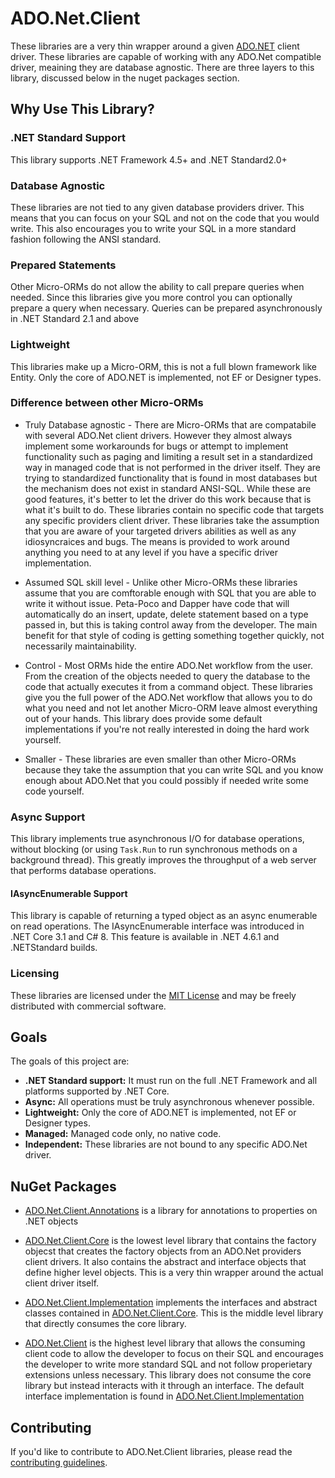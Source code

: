 # ADO.Net.Client
These libraries are a very thin wrapper around a given [ADO.NET](https://msdn.microsoft.com/en-us/library/e80y5yhx.aspx) client driver.
These libraries are capable of working with any ADO.Net compatible driver, meaining they are database agnostic.  There are three layers to this library, discussed below in the nuget packages section. 

## Why Use This Library?

### .NET Standard Support

This library supports .NET Framework 4.5+ and .NET Standard2.0+

### Database Agnostic

These libraries are not tied to any given database providers driver.  This means that you can focus on 
your SQL and not on the code that you would write.  This also encourages you to write your SQL
in a more standard fashion following the ANSI standard.

### Prepared Statements

Other Micro-ORMs do not allow the ability to call prepare queries when needed.  Since this libraries give you
more control you can optionally prepare a query when necessary.  Queries can be prepared asynchronously
in .NET Standard 2.1 and above

### Lightweight

This libraries make up a Micro-ORM, this is not a full blown framework like Entity.
Only the core of ADO.NET is implemented, not EF or Designer types.

### Difference between other Micro-ORMs

* Truly Database agnostic - There are Micro-ORMs that are compatabile with several ADO.Net client drivers.
  However they almost always implement some workarounds for bugs or attempt to implement functionality such as paging
  and limiting a result set in a standardized way in managed code that is not performed in the driver itself.  They
  are trying to standardized functionality that is found in most databases
  but the mechanism does not exist in standard ANSI-SQL.
  While these are good features, it's better to let the driver do this work because that is what it's built to do.
  These libraries contain no specific code that targets any specific providers client driver.  These libraries
  take the assumption that you are aware of your targeted drivers abilities as well as any idiosyncraices and bugs.
  The means is provided to work around anything you need to at any level if you have a specific driver implementation.

* Assumed SQL skill level - Unlike other Micro-ORMs these libraries assume that you are
comftorable enough with SQL that you are able to write it without issue.  Peta-Poco and Dapper
have code that will automatically do an insert, update, delete statement based on a type passed in,
but this is taking control away from the developer.  The main benefit for that style of coding
is getting something together quickly, not necessarily maintainability.  

* Control - Most ORMs hide the entire ADO.Net workflow from the user.  From the creation of the objects
needed to query the database to the code that actually executes it from a command object.  These libraries 
give you the full power of the ADO.Net workflow that allows you to do what you need and not let another Micro-ORM
leave almost everything out of your hands.  This library does provide some default
implementations if you're not really interested in doing the hard work yourself.

* Smaller - These libraries are even smaller than other Micro-ORMs because they take the assumption
that you can write SQL and you know enough about ADO.Net that you could possibly if needed write some code yourself.

### Async Support

This library implements true asynchronous I/O for database operations, without blocking
(or using `Task.Run` to run synchronous methods on a background thread). This greatly
improves the throughput of a web server that performs database operations.

#### IAsyncEnumerable Support

This library is capable of returning a typed object as an async enumerable on read operations.  The IAsyncEnumerable interface was introduced in .NET Core 3.1 and C# 8.  This feature is available in .NET 4.6.1 and .NETStandard builds.

### Licensing

These libraries are licensed under the [MIT License](LICENSE.md) and may be freely distributed with commercial software.

## Goals

The goals of this project are:

* **.NET Standard support:** It must run on the full .NET Framework and all platforms supported by .NET Core.
* **Async:** All operations must be truly asynchronous whenever possible.
* **Lightweight:** Only the core of ADO.NET is implemented, not EF or Designer types.
* **Managed:** Managed code only, no native code.
* **Independent:** These libraries are not bound to any specific ADO.Net driver.

## NuGet Packages

* [ADO.Net.Client.Annotations](https://www.nuget.org/packages/ADO.Net.Client.Annotations/) is a library for annotations to properties on .NET objects 

* [ADO.Net.Client.Core](https://www.nuget.org/packages/ADO.Net.Client.Core/) is the lowest level library that contains the factory objecst that
creates the factory objects from an ADO.Net providers client drivers.  It also contains the abstract and interface objects that define higher level objects.
  This is a very thin wrapper around the actual client driver itself.
* [ADO.Net.Client.Implementation](https://www.nuget.org/packages/ADO.Net.Client.Implementation/) implements the interfaces and abstract classes
  contained in [ADO.Net.Client.Core](https://github.com/rgarrison12345/ADO.Net.Client/tree/master/src/ADO.Net.Client.Core).  This is the middle level library that directly consumes
  the core library.
* [ADO.Net.Client](https://www.nuget.org/packages/ADO.Net.Client/) is the highest level library that allows
  the consuming client code to allow the developer to focus on their SQL and encourages the developer to write more standard SQL
  and not follow properietary extensions unless necessary.  This library does not consume the core library but instead
  interacts with it through an interface.  The default interface implementation is found in [ADO.Net.Client.Implementation](https://github.com/rgarrison12345/ADO.Net.Client/tree/master/src/ADO.Net.Client.Implementation)

## Contributing

If you'd like to contribute to ADO.Net.Client libraries, please read the [contributing guidelines](CONTRIBUTING.md).

